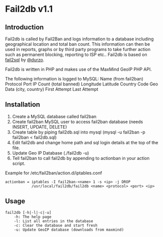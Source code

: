 
# Fail2db v1.1
## Introduction
Fail2db is called by Fail2Ban and logs information to a database including geographical location and total ban count.
This information can then be used in reports, graphs or by third party programs to take further action such as permanent blocking, reporting to ISP etc.. Fail2db is based on [fail2sql](https://github.com/durzo/fail2sql) by [@durzo](https://github.com/durzo).

Fail2db is written in PHP and makes use of the MaxMind GeoIP PHP API.

The following information is logged to MySQL:
Name (from fail2ban)
Protocol
Port
IP
Count (total banned)
Longitude
Latitude
Country Code
Geo Data (city, country)
First Attempt
Last Attempt

## Installation

1. Create a MySQL database called fail2ban
2. Create fail2ban MySQL user to access fail2ban database (needs INSERT, UPDATE, DELETE)
3. Create table by piping fail2db.sql into mysql (mysql -u fail2ban -p fail2ban < fail2db.sql)
4. Edit fail2db and change home path and sql login details at the top of the file.
5. Update Geo IP Database (./fail2db -u)
6. Tell fail2ban to call fail2db by appending to actionban in your action script.

Example for /etc/fail2ban/action.d/iptables.conf

```
actionban = iptables -I fail2ban-<name> 1 -s <ip> -j DROP
            /usr/local/fail2db/fail2db <name> <protocol> <port> <ip>
```

## Usage

```
fail2db [-h|-l|-c|-u]
	-h: The help page
	-l: List all entries in the database
	-c: Clear the database and start fresh
	-u: Update GeoIP database (downloads from maxmind)
```
